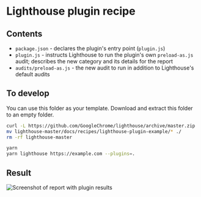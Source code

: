 # Lighthouse plugin recipe

## Contents
- `package.json` - declares the plugin's entry point (`plugin.js`)
- `plugin.js` - instructs Lighthouse to run the plugin's own `preload-as.js` audit; describes the new category and its details for the report
- `audits/preload-as.js` - the new audit to run in addition to Lighthouse's default audits

## To develop

You can use this folder as your template. Download and extract this folder to an empty folder.

```sh
curl -L https://github.com/GoogleChrome/lighthouse/archive/master.zip | tar -xzv
mv lighthouse-master/docs/recipes/lighthouse-plugin-example/* ./
rm -rf lighthouse-master
```

```sh
yarn
yarn lighthouse https://example.com --plugins=.
```

## Result

![Screenshot of report with plugin results](./plugin-recipe-screenshot.png)
